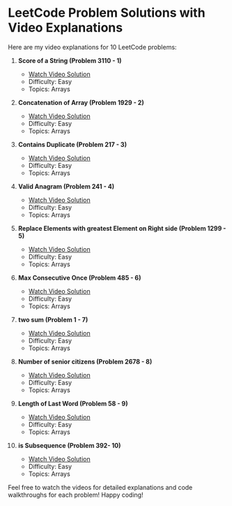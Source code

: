 # LeetCode Problem Solutions with Video Explanations

Here are my video explanations for 10 LeetCode problems:

1. **Score of a String (Problem 3110 - 1)**
   - [Watch Video Solution](https://drive.google.com/file/d/1vJbIY3EgpurR6yJdW9DaiqtYhS1Al0RX/view?usp=sharing)
   - Difficulty: Easy
   - Topics: Arrays

2. **Concatenation of Array (Problem 1929 - 2)**
    - [Watch Video Solution](https://drive.google.com/file/d/1sBJnu8GrDzNNbQ89nMnRFj_DLju5hfwt/view?usp=sharing)
    - Difficulty: Easy
    - Topics: Arrays

3. **Contains Duplicate (Problem 217 - 3)**
    - [Watch Video Solution](https://drive.google.com/file/d/1Act7PKowjFJBHNVvU9vh4NhRmp4uaAED/view?usp=sharing)
    - Difficulty: Easy
    - Topics: Arrays

4. **Valid Anagram (Problem 241 - 4)**
    - [Watch Video Solution](https://drive.google.com/file/d/1HQNutFivy4Q7n6HjaGu2bvS04ugIOYkr/view?usp=sharing)
    - Difficulty: Easy
    - Topics: Arrays

5. **Replace Elements with greatest Element on Right side (Problem 1299 - 5)**
    - [Watch Video Solution](https://drive.google.com/file/d/1VwVRkkdOB1sANNURRlfA6MvcURyT8qC6/view?usp=sharing)
    - Difficulty: Easy
    - Topics: Arrays

6. **Max Consecutive Once (Problem 485 - 6)**
    - [Watch Video Solution](https://drive.google.com/file/d/1B3SDPbVy7Lio4JqcJpxB_ZPtxaEsI6Pv/view?usp=sharing)
    - Difficulty: Easy
    - Topics: Arrays

7. **two sum (Problem 1 - 7)**
    - [Watch Video Solution](https://drive.google.com/file/d/1aV7sslxj39vRFLdl06pCTNPIDXLDX4ff/view?usp=sharing)
    - Difficulty: Easy
    - Topics: Arrays

8. **Number of senior citizens (Problem 2678 - 8)**
    - [Watch Video Solution](https://drive.google.com/file/d/1N3dADb4GdpVbBNkVA7qrxdnWqv_FJKrW/view?usp=sharing)
    - Difficulty: Easy
    - Topics: Arrays   

9. **Length of Last Word (Problem 58 - 9)**
    - [Watch Video Solution](https://drive.google.com/file/d/1ptuuklhjz3NyqnRLtWA6oirpnmbb45Si/view?usp=sharing)
    - Difficulty: Easy
    - Topics: Arrays  

10. **is Subsequence (Problem 392- 10)**
    - [Watch Video Solution](https://drive.google.com/file/d/1TeuG1PMwUt_MGAhePq3bk7gng08zDepk/view?usp=sharing)
    - Difficulty: Easy
    - Topics: Arrays           


Feel free to watch the videos for detailed explanations and code walkthroughs for each problem!
Happy coding!
